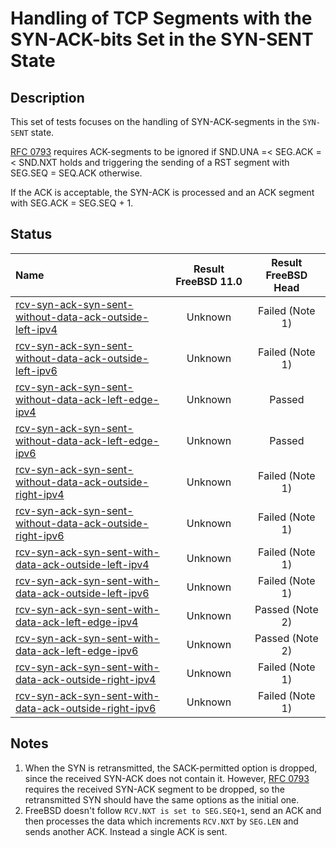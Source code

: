 # Handling of TCP Segments with the SYN-ACK-bits Set in the SYN-SENT State

## Description
This set of tests focuses on the handling of SYN-ACK-segments in the `SYN-SENT` state.

[RFC 0793](https://tools.ietf.org/html/rfc0793) requires ACK-segments to be
ignored if SND.UNA =< SEG.ACK =< SND.NXT holds and triggering the sending of
a RST segment with SEG.SEQ = SEQ.ACK otherwise.

If the ACK is acceptable, the SYN-ACK is processed and an ACK segment with
SEG.ACK = SEG.SEQ + 1.

## Status

| Name                                                                                                                                                                                                                                                                                          | Result FreeBSD 11.0 | Result FreeBSD Head |
|:----------------------------------------------------------------------------------------------------------------------------------------------------------------------------------------------------------------------------------------------------------------------------------------------|:-------------------:|:-------------------:|
|[rcv-syn-ack-syn-sent-without-data-ack-outside-left-ipv4](rcv-syn-ack-without-data-syn-sent-ack-outside-left-ipv4.pkt "Ensure that the reception of a TCP ACK with SEG.ACK=SND.NXT-1 in the SYN-SENT state triggers the sending of a TCP RST and does not affect the TCP connection")          | Unknown             | Failed (Note 1)     |
|[rcv-syn-ack-syn-sent-without-data-ack-outside-left-ipv6](rcv-syn-ack-without-data-syn-sent-ack-outside-left-ipv6.pkt "Ensure that the reception of a TCP ACK with SEG.ACK=SND.NXT-1 in the SYN-SENT state triggers the sending of a TCP RST and does not affect the TCP connection")          | Unknown             | Failed (Note 1)     |
|[rcv-syn-ack-syn-sent-without-data-ack-left-edge-ipv4](rcv-syn-ack-without-data-syn-sent-ack-left-edge-ipv4.pkt "Ensure that the reception of a TCP ACK with SEG.ACK=SND.NXT in the SYN-SENT state triggers the sending of a TCP ACK using SEG.ACK=RCV.NXT and a state change to ESTABLISHED") | Unknown             | Passed              |
|[rcv-syn-ack-syn-sent-without-data-ack-left-edge-ipv6](rcv-syn-ack-without-data-syn-sent-ack-left-edge-ipv6.pkt "Ensure that the reception of a TCP ACK with SEG.ACK=SND.NXT in the SYN-SENT state triggers the sending of a TCP ACK using SEG.ACK=RCV.NXT and a state change to ESTABLISHED") | Unknown             | Passed              |
|[rcv-syn-ack-syn-sent-without-data-ack-outside-right-ipv4](rcv-syn-ack-without-data-syn-sent-ack-outside-right-ipv4.pkt "Ensure that the reception of a TCP ACK with SEG.ACK=SND.NXT+1 in the SYN-SENT state triggers the sending of a TCP RST and does not affect the TCP connection")        | Unknown             | Failed (Note 1)     |
|[rcv-syn-ack-syn-sent-without-data-ack-outside-right-ipv6](rcv-syn-ack-without-data-syn-sent-ack-outside-right-ipv6.pkt "Ensure that the reception of a TCP ACK with SEG.ACK=RCV.NXT+1 in the SYN-SENT state triggers the sending of a TCP RST and does not affect the TCP connection")        | Unknown             | Failed (Note 1)     |
|[rcv-syn-ack-syn-sent-with-data-ack-outside-left-ipv4](rcv-syn-ack-with-data-syn-sent-ack-outside-left-ipv4.pkt "Ensure that the reception of a TCP ACK with SEG.ACK=SND.NXT-1 in the SYN-SENT state triggers the sending of a TCP RST and does not affect the TCP connection")                | Unknown             | Failed (Note 1)     |
|[rcv-syn-ack-syn-sent-with-data-ack-outside-left-ipv6](rcv-syn-ack-with-data-syn-sent-ack-outside-left-ipv6.pkt "Ensure that the reception of a TCP ACK with SEG.ACK=SND.NXT-1 in the SYN-SENT state triggers the sending of a TCP RST and does not affect the TCP connection")                | Unknown             | Failed (Note 1)     |
|[rcv-syn-ack-syn-sent-with-data-ack-left-edge-ipv4](rcv-syn-ack-with-data-syn-sent-ack-left-edge-ipv4.pkt "Ensure that the reception of a TCP ACK with SEG.ACK=SND.NXT in the SYN-SENT state triggers the sending of a TCP ACK using SEG.ACK=RCV.NXT and a state change to ESTABLISHED")       | Unknown             | Passed (Note 2)     |
|[rcv-syn-ack-syn-sent-with-data-ack-left-edge-ipv6](rcv-syn-ack-with-data-syn-sent-ack-left-edge-ipv6.pkt "Ensure that the reception of a TCP ACK with SEG.ACK=SND.NXT in the SYN-SENT state triggers the sending of a TCP ACK using SEG.ACK=RCV.NXT and a state change to ESTABLISHED")       | Unknown             | Passed (Note 2)     |
|[rcv-syn-ack-syn-sent-with-data-ack-outside-right-ipv4](rcv-syn-ack-with-data-syn-sent-ack-outside-right-ipv4.pkt "Ensure that the reception of a TCP ACK with SEG.ACK=SND.NXT+1 in the SYN-SENT state triggers the sending of a TCP RST and does not affect the TCP connection")              | Unknown             | Failed (Note 1)     |
|[rcv-syn-ack-syn-sent-with-data-ack-outside-right-ipv6](rcv-syn-ack-with-data-syn-sent-ack-outside-right-ipv6.pkt "Ensure that the reception of a TCP ACK with SEG.ACK=RCV.NXT+1 in the SYN-SENT state triggers the sending of a TCP RST and does not affect the TCP connection")              | Unknown             | Failed (Note 1)     |

## Notes

1. When the SYN is retransmitted, the SACK-permitted option is dropped, since the received SYN-ACK does not contain it.
   However, [RFC 0793](https://tools.ietf.org/html/rfc793#section-3.9) requires the received SYN-ACK segment to be dropped,
   so the retransmitted SYN should have the same options as the initial one.
2. FreeBSD doesn't follow `RCV.NXT is set to SEG.SEQ+1`, send an ACK and then processes the data which
   increments `RCV.NXT` by `SEG.LEN` and sends another ACK. Instead a single ACK is sent.
